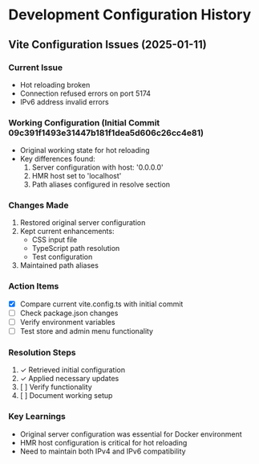 # Development Configuration History

## Vite Configuration Issues (2025-01-11)

### Current Issue
- Hot reloading broken
- Connection refused errors on port 5174
- IPv6 address invalid errors

### Working Configuration (Initial Commit 09c391f1493e31447b181f1dea5d606c26cc4e81)
- Original working state for hot reloading
- Key differences found:
  1. Server configuration with host: '0.0.0.0'
  2. HMR host set to 'localhost'
  3. Path aliases configured in resolve section

### Changes Made
1. Restored original server configuration
2. Kept current enhancements:
   - CSS input file
   - TypeScript path resolution
   - Test configuration
3. Maintained path aliases

### Action Items
- [x] Compare current vite.config.ts with initial commit
- [ ] Check package.json changes
- [ ] Verify environment variables
- [ ] Test store and admin menu functionality

### Resolution Steps
1. ✓ Retrieved initial configuration
2. ✓ Applied necessary updates
3. [ ] Verify functionality
4. [ ] Document working setup

### Key Learnings
- Original server configuration was essential for Docker environment
- HMR host configuration is critical for hot reloading
- Need to maintain both IPv4 and IPv6 compatibility 